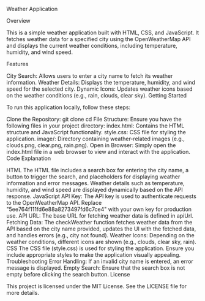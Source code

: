Weather Application

Overview

This is a simple weather application built with HTML, CSS, and JavaScript. It fetches weather data for a specified city using the OpenWeatherMap API and displays the current weather conditions, including temperature, humidity, and wind speed.

Features

City Search: Allows users to enter a city name to fetch its weather information.
Weather Details: Displays the temperature, humidity, and wind speed for the selected city.
Dynamic Icons: Updates weather icons based on the weather conditions (e.g., rain, clouds, clear sky).
Getting Started

To run this application locally, follow these steps:

Clone the Repository:
git clone <repository-url>
cd <repository-directory>
File Structure: Ensure you have the following files in your project directory:
index.html: Contains the HTML structure and JavaScript functionality.
style.css: CSS file for styling the application.
image/: Directory containing weather-related images (e.g., clouds.png, clear.png, rain.png).
Open in Browser: Simply open the index.html file in a web browser to view and interact with the application.
Code Explanation

HTML
The HTML file includes a search box for entering the city name, a button to trigger the search, and placeholders for displaying weather information and error messages.
Weather details such as temperature, humidity, and wind speed are displayed dynamically based on the API response.
JavaScript
API Key: The API key is used to authenticate requests to the OpenWeatherMap API. Replace "5ee764f111fd6e88a8273497fd6c7ce4" with your own key for production use.
API URL: The base URL for fetching weather data is defined in apiUrl.
Fetching Data: The checkWeather function fetches weather data from the API based on the city name provided, updates the UI with the fetched data, and handles errors (e.g., city not found).
Weather Icons: Depending on the weather conditions, different icons are shown (e.g., clouds, clear sky, rain).
CSS
The CSS file (style.css) is used for styling the application. Ensure you include appropriate styles to make the application visually appealing.
Troubleshooting
Error Handling: If an invalid city name is entered, an error message is displayed.
Empty Search: Ensure that the search box is not empty before clicking the search button.
License

This project is licensed under the MIT License. See the LICENSE file for more details.
